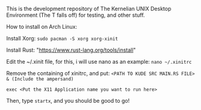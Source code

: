 This is the development repository of The Kernelian UNIX Desktop Environment (The T falls off) for testing, and other stuff.


How to install on Arch Linux:

Install Xorg:
`sudo pacman -S xorg xorg-xinit`

Install Rust:
"https://www.rust-lang.org/tools/install"

Edit the ~/.xinit file, for this, i will use nano as an example:
`nano ~/.xinitrc`

Remove the containing of xinitrc, and put:
`<PATH TO KUDE SRC MAIN.RS FILE> & (Include the ampersand)`

`exec <Put the X11 Application name you want to run here>`

Then, type `startx`, and you should be good to go!
